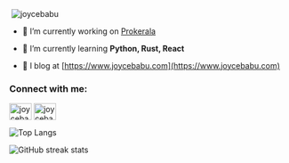 <p>&nbsp;<img align="center" src="https://github-readme-stats.vercel.app/api?username=joycebabu&show_icons=true&locale=en" alt="joycebabu" /></p>


- 🔭 I’m currently working on [Prokerala](https://www.prokerala.com)

- 🌱 I’m currently learning **Python, Rust, React**

- 📝 I blog at [https://www.joycebabu.com](https://www.joycebabu.com)

### Connect with me:
<p align="left">
<a href="https://twitter.com/joycebabu" target="blank"><img align="center" src="https://cdn.jsdelivr.net/npm/simple-icons@3.0.1/icons/twitter.svg" alt="joycebabu" height="30" width="40" /></a>
<a href="https://linkedin.com/in/joycebabu" target="blank"><img align="center" src="https://cdn.jsdelivr.net/npm/simple-icons@3.0.1/icons/linkedin.svg" alt="joycebabu" height="30" width="40" /></a>
</p>

![Top Langs](https://github-readme-stats.vercel.app/api/top-langs/?username=joycebabu&layout=compact)


![GitHub streak stats](https://github-readme-streak-stats.herokuapp.com/?user=joycebabu)
